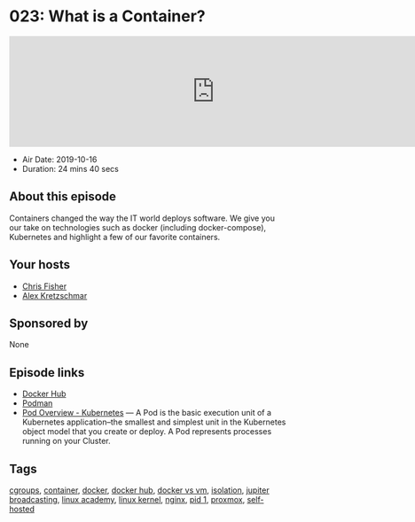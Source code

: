 # 023: What is a Container?

<iframe src="https://player.fireside.fm/v2/WTrMvATU+H3lD8vKS?theme=dark" width="740" height="200" frameborder="0" scrolling="no"></iframe>

* Air Date: 2019-10-16
* Duration: 24 mins 40 secs

## About this episode

Containers changed the way the IT world deploys software. We give you our take on technologies such as docker (including docker-compose), Kubernetes and highlight a few of our favorite containers.

## Your hosts
* [Chris Fisher](https://extras.show//hosts/chrislas)
* [Alex Kretzschmar](https://extras.show//hosts/alexktz)

## Sponsored by

None



## Episode links

  * [Docker Hub](https://hub.docker.com/ "Docker Hub")
  * [Podman](https://podman.io/ "Podman")
  * [Pod Overview - Kubernetes](https://kubernetes.io/docs/concepts/workloads/pods/pod-overview/ "Pod Overview - Kubernetes") — A Pod is the basic execution unit of a Kubernetes application–the smallest and simplest unit in the Kubernetes object model that you create or deploy. A Pod represents processes running on your Cluster.



## Tags

[cgroups](https://extras.show//tags/cgroups), [container](https://extras.show//tags/container), [docker](https://extras.show//tags/docker), [docker hub](https://extras.show//tags/docker%20hub), [docker vs vm](https://extras.show//tags/docker%20vs%20vm), [isolation](https://extras.show//tags/isolation), [jupiter broadcasting](https://extras.show//tags/jupiter%20broadcasting), [linux academy](https://extras.show//tags/linux%20academy), [linux kernel](https://extras.show//tags/linux%20kernel), [nginx](https://extras.show//tags/nginx), [pid 1](https://extras.show//tags/pid%201), [proxmox](https://extras.show//tags/proxmox), [self-hosted](https://extras.show//tags/self-hosted)